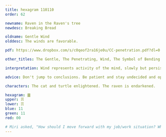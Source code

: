 ```yaml
---
title: hexagram 110110
order: 62

newname: Raven in the Raven's tree
newdesc: Breaking Bread

oldname: Gentle Wind
olddesc: The winds are favorable.

pdf: https://www.dropbox.com/s/c0qeof2ra16je0u/CC-penetration.pdf?dl=0

other_titles: The Gentle, The Penetrating, Wind, The Symbol of Bending to Enter, Willing Submission, Gentle Penetration, Ground, Calculations, Complaisance, Penetrating Influence, The Penetration of the Wind, Humility, Devoted Service, Submission

interpretation: Wind represents activity of the mind, slowly but persistently getting to the heart of something. There may be something that feels a little bit off, but this wind can help it bend back into a more fitting shape if you let it. 

advice: Don't jump to conclusions. Be patient and stay undecided and open as you gather more raw information and mull things over. Even if that's a bit scary. Only settle on a decision once you feel like you've truly internalized the question from all angles.

characters: The cat and turtle enlightened. The raven is endarkened.

hexagram: ䷸
upper: ☴
lower: ☴
blue: 11
green: 11
red: 00

# Miri asked, "How should I move forward with my job/work situation? What to apply myself to?"
---
```


